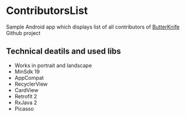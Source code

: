 # ContributorsList
Sample Android app which displays list of all contributors of [ButterKnife](https://github.com/JakeWharton/butterknife) Github project

## Technical deatils and used libs
* Works in portrait and landscape
* MinSdk 19
* AppCompat
* RecyclerView
* CardView
* Retrofit 2
* RxJava 2
* Picasso
